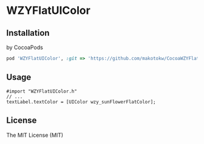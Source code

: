 WZYFlatUIColor
========

## Installation

by CocoaPods

```ruby
pod 'WZYFlatUIColor', :git => 'https://github.com/makotokw/CocoaWZYFlatUIColor.git'
```

## Usage

```
#import "WZYFlatUIColor.h"
// ...
textLabel.textColor = [UIColor wzy_sunFlowerFlatColor];
```

## License

The MIT License (MIT)  